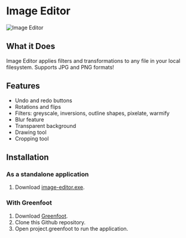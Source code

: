 # Image Editor
![Image Editor](https://i.postimg.cc/q7VvndKP/imageeditor.png)

## What it Does
Image Editor applies filters and transformations to any file in your local filesystem. Supports JPG and PNG formats!

## Features
- Undo and redo buttons
- Rotations and flips
- Filters: greyscale, inversions, outline shapes, pixelate, warmify
- Blur feature
- Transparent background
- Drawing tool
- Cropping tool

## Installation
### As a standalone application
1. Download [image-editor.exe](https://drive.google.com/file/d/18DJ2ac1HsCMj0NyZpbTfwVVkjwvCb_CI/view?usp=sharing).
### With Greenfoot
1. Download [Greenfoot](https://www.greenfoot.org/download).
2. Clone this Github repository.
3. Open project.greenfoot to run the application.
